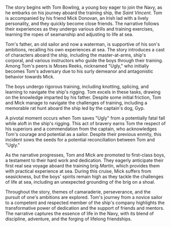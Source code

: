The story begins with Tom Bowling, a young boy eager to join the Navy, as he embarks on his journey aboard the training ship, the _Saint Vincent_. Tom is accompanied by his friend Mick Donovan, an Irish lad with a lively personality, and they quickly become close friends. The narrative follows their experiences as they undergo various drills and training exercises, learning the ropes of seamanship and adjusting to life at sea.

Tom's father, an old sailor and now a waterman, is supportive of his son's ambitions, recalling his own experiences at sea. The story introduces a cast of characters aboard the ship, including the master-at-arms, ship's corporal, and various instructors who guide the boys through their training. Among Tom's peers is Moses Reeks, nicknamed "Ugly," who initially becomes Tom's adversary due to his surly demeanor and antagonistic behavior towards Mick.

The boys undergo rigorous training, including knotting, splicing, and learning to navigate the ship's rigging. Tom excels in these tasks, drawing on the knowledge imparted by his father. Despite some initial friction, Tom and Mick manage to navigate the challenges of training, including a memorable rat hunt aboard the ship led by the captain's dog, Gyp.

A pivotal moment occurs when Tom saves "Ugly" from a potentially fatal fall while aloft in the ship's rigging. This act of bravery earns Tom the respect of his superiors and a commendation from the captain, who acknowledges Tom's courage and potential as a sailor. Despite their previous enmity, this incident sows the seeds for a potential reconciliation between Tom and "Ugly."

As the narrative progresses, Tom and Mick are promoted to first-class boys, a testament to their hard work and dedication. They eagerly anticipate their first real sea voyage aboard the training brig _Martin_, which provides them with practical experience at sea. During this cruise, Mick suffers from seasickness, but the boys' spirits remain high as they tackle the challenges of life at sea, including an unexpected grounding of the brig on a shoal.

Throughout the story, themes of camaraderie, perseverance, and the pursuit of one's ambitions are explored. Tom's journey from a novice sailor to a competent and respected member of the ship's company highlights the transformative power of dedication and the support of friends and mentors. The narrative captures the essence of life in the Navy, with its blend of discipline, adventure, and the forging of lifelong friendships.